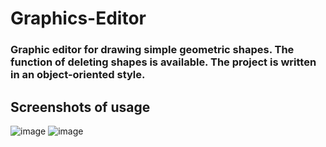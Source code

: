 # Graphics-Editor
### Graphic editor for drawing simple geometric shapes. The function of deleting shapes is available. The project is written in an object-oriented style.  
## Screenshots of usage 
![image](https://user-images.githubusercontent.com/69929490/212439953-1826b9e8-1f18-454e-993c-95844ea353ee.png)
![image](https://user-images.githubusercontent.com/69929490/212439995-4b4a0ee6-f910-4e14-b5dd-68707364b388.png)

